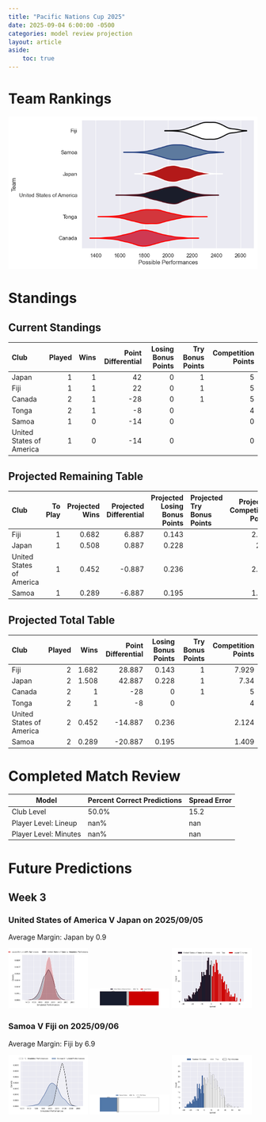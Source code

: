 ```yaml
---  
title: "Pacific Nations Cup 2025"  
date: 2025-09-04 6:00:00 -0500  
categories: model review projection  
layout: article  
aside:  
    toc: true  
---
```

# Team Rankings


![Club Rankings](plots/rankings_Pacific_Nations_Cup_2025.png)
# Standings

## Current Standings


| Club                     |   Played |   Wins |   Point Differential |   Losing Bonus Points |   Try Bonus Points |   Competition Points |
|:-------------------------|---------:|-------:|---------------------:|----------------------:|-------------------:|---------------------:|
| Japan                    |        1 |      1 |                   42 |                     0 |                  1 |                    5 |
| Fiji                     |        1 |      1 |                   22 |                     0 |                  1 |                    5 |
| Canada                   |        2 |      1 |                  -28 |                     0 |                  1 |                    5 |
| Tonga                    |        2 |      1 |                   -8 |                     0 |                    |                    4 |
| Samoa                    |        1 |      0 |                  -14 |                     0 |                    |                    0 |
| United States of America |        1 |      0 |                  -14 |                     0 |                    |                    0 |



## Projected Remaining Table


| Club                     |   To Play |   Projected Wins |   Projected Differential |   Projected Losing Bonus Points | Projected Try Bonus Points   |   Projected Competition Points |
|:-------------------------|----------:|-----------------:|-------------------------:|--------------------------------:|:-----------------------------|-------------------------------:|
| Fiji                     |         1 |            0.682 |                    6.887 |                           0.143 |                              |                          2.929 |
| Japan                    |         1 |            0.508 |                    0.887 |                           0.228 |                              |                          2.34  |
| United States of America |         1 |            0.452 |                   -0.887 |                           0.236 |                              |                          2.124 |
| Samoa                    |         1 |            0.289 |                   -6.887 |                           0.195 |                              |                          1.409 |



## Projected Total Table


| Club                     |   Played |   Wins |   Point Differential |   Losing Bonus Points |   Try Bonus Points |   Competition Points |
|:-------------------------|---------:|-------:|---------------------:|----------------------:|-------------------:|---------------------:|
| Fiji                     |        2 |  1.682 |               28.887 |                 0.143 |                  1 |                7.929 |
| Japan                    |        2 |  1.508 |               42.887 |                 0.228 |                  1 |                7.34  |
| Canada                   |        2 |  1     |              -28     |                 0     |                  1 |                5     |
| Tonga                    |        2 |  1     |               -8     |                 0     |                    |                4     |
| United States of America |        2 |  0.452 |              -14.887 |                 0.236 |                    |                2.124 |
| Samoa                    |        2 |  0.289 |              -20.887 |                 0.195 |                    |                1.409 |



# Completed Match Review


| Model | Percent Correct Predictions | Spread Error |
| ------ | ------ | ------ |
| Club Level | 50.0% | 15.2 |
| Player Level: Lineup | nan% | nan |
| Player Level: Minutes | nan% | nan |


# Future Predictions

## Week 3

### United States of America V Japan on 2025/09/05


Average Margin: Japan by 0.9

<p float="left">
<img src="plots\2025-09-05-UnitedStatesofAmerica_V_Japan_performances.png" width="32%" />
<img src="plots\2025-09-05-UnitedStatesofAmerica_V_Japan_resultbar.png" width="32%" />
<img src="plots\2025-09-05-UnitedStatesofAmerica_V_Japan_spreads.png" width="32%" />
</p>

### Samoa V Fiji on 2025/09/06


Average Margin: Fiji by 6.9

<p float="left">
<img src="plots\2025-09-06-Samoa_V_Fiji_performances.png" width="32%" />
<img src="plots\2025-09-06-Samoa_V_Fiji_resultbar.png" width="32%" />
<img src="plots\2025-09-06-Samoa_V_Fiji_spreads.png" width="32%" />
</p>
